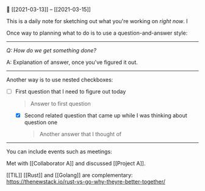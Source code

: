 
📆 [[2021-03-13]] – [[2021-03-15]]

This is a daily note for sketching out what you're working on *right now*. I

Once way to planning what to do is to use a question-and-answer style:

---

*Q: How do we get something done?*

A: Explanation of answer, once you've figured it out.

---

Another way is to use nested checkboxes:

- [ ] First question that I need to figure out today

    > Answer to first question

	- [x] Second related question that came up while I was thinking about question one
	    
		> Another answer that I thought of

---

You can include events such as meetings:

Met with [[Collaborator A]] and discussed [[Project A]].


[[TIL]] [[Rust]] and [[Golang]] are complementary: https://thenewstack.io/rust-vs-go-why-theyre-better-together/